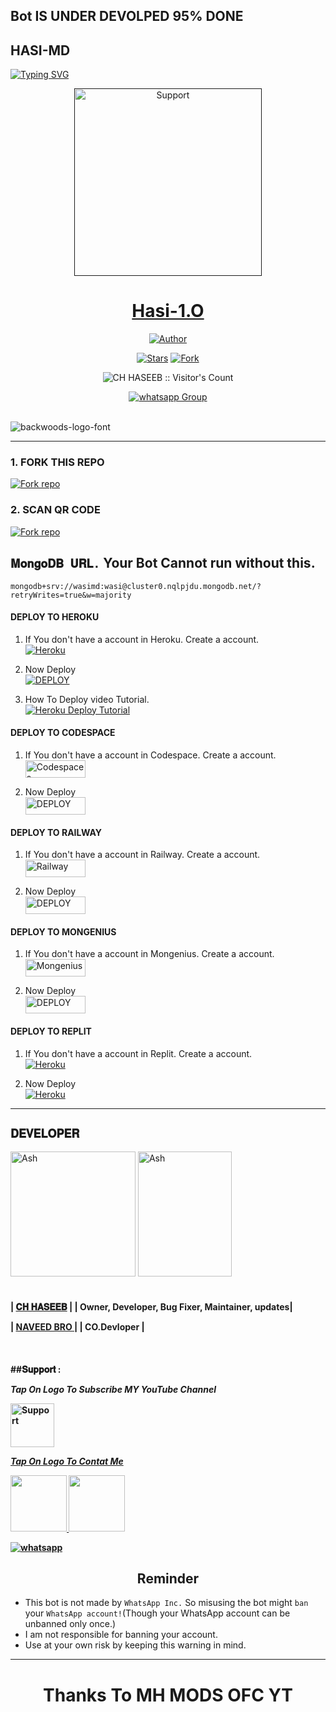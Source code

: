 
## Bot IS UNDER DEVOLPED 95% DONE
## HASI-MD
<div align="left">
<a href="https://git.io/typing-svg"><img src="https://readme-typing-svg.demolab.com?font=Ribeye&size=50&pause=1000&color=ff0000&center=true&width=900&height=100&lines= 𝙃𝘼𝙎𝙄-𝙈𝘿;𝙈𝙪𝙡𝙩𝙞+𝘿𝙚𝙫𝙞𝙘𝙚+𝙒𝙝𝙖𝙩𝙨𝙖𝙥𝙥+𝘽𝙤𝙩;𝘿𝙚𝙫𝙚𝙡𝙤𝙥𝙚𝙙+𝘽𝙮+𝙃𝘼𝙎𝙀𝙀𝘽 𝙅𝙐𝙏𝙏" alt="Typing SVG" /></a>
  
  
<p align="center">
  <a href="">
    <img alt=Support height="300" src="https://telegra.ph/file/c53cf54f39451f92362ec.jpg"> 
    </p>
    <h1 align="center">Hasi-1.O<br></h1>
   </a>
</p>
  
<p align="center">
<a href="https://github.com/chhaseeb47/Hasi-MD"><img title="Author" src="https://img.shields.io/badge/Hasi-BOT-black?style=for-the-badge&logo=whatsapp"></a>
<p/>
<p align="center">
<a href="https://github.com/chhaseeb47/Hasi-MD/stargazers/"><img title="Stars" src="https://img.shields.io/github/stars/chhaseeb47/Hasi-MD?&style=social"></a>
<a href="https://github.com/chhaseeb47/Hasi-MD/network/members"><img title="Fork" src="https://img.shields.io/github/forks/chhaseeb47/Hasi-MD?style=social"></a>
</p>

<p align="center"><img src="https://profile-counter.glitch.me/{chhaseeb47}/count.svg" alt="CH HASEEB :: Visitor's Count" /></p>
<p align="center">
 <a href="https://chat.whatsapp.com/G4FBtLiaB2f84hkT87LKZ4" target="_blank">
    <img alt="whatsapp Group" src="https://img.shields.io/badge/ Whatsapp Support Group -25D366?style=for-the-badge&logo=whatsapp&logoColor=white" />
  </a>
</p>


</br>
<img src="https://fontmeme.com/permalink/220116/0c42dc0b64931810388ba399da55e927.png" alt="backwoods-logo-font" border="0"></a> 

---

    


### 1. FORK THIS REPO
<a href='https://github.com/chhaseeb47/Hasi-MD/fork' target="_blank"><img alt='Fork repo' src='https://img.shields.io/badge/Fork This Repo-black?style=for-the-badge&logo=git&logoColor=white'/></a>

### 2. SCAN QR CODE
<a href='https://replit.com/.....' target="_blank"><img alt='Fork repo' src='https://img.shields.io/badge/Scan Qr code-black?style=for-the-badge&logo=opencv&logoColor=white'/></a>


## `𝐌𝐨𝐧𝐠𝐨𝐃𝐁 𝐔𝐑𝐋.`    Your Bot Cannot run without this.

```
mongodb+srv://wasimd:wasi@cluster0.nqlpjdu.mongodb.net/?retryWrites=true&w=majority
```


#### DEPLOY TO HEROKU 

1. If You don't have a account in Heroku. Create a account.
    <br>
<a href='https://signup.heroku.com/' target="_blank"><img alt='Heroku' src='https://img.shields.io/badge/-Create-black?style=for-the-badge&logo=heroku&logoColor=white'/></a>

2. Now Deploy
    <br>
<a href='https://heroku.com/deploy' target="_blank"><img alt='DEPLOY' src='https://img.shields.io/badge/-DEPLOY-black?style=for-the-badge&logo=heroku&logoColor=white'/></a>

3. How To Deploy video Tutorial.
     <br>
          <a href='https://youtu.be/bJYJA1wfPMI?si=gJ9aja-17LMewLHu' target="_blank"><img alt='Heroku Deploy Tutorial' src='https://img.shields.io/badge/-Heroku Deploy Tutorial-red?style=for-the-badge&logo=heroku&logoColor=white'/></a>

#### DEPLOY TO CODESPACE

1. If You don't have a account in Codespace. Create a account.
    <br>
<a href='https://github.com/login?return_to=https%3A%2F%2Fgithub.com%2Fcodespaces' target="_blank"><img alt='Codespaces' src='https://img.shields.io/badge/CREATE-h?color=black&style=for-the-badge&logo=visualstudiocode' width="96.35" height="28"/></a></p>

2. Now Deploy
    <br>
<a href='https://github.com/codespaces/new' target="_blank"><img alt='DEPLOY' src='https://img.shields.io/badge/DEPLOY -h?color=black&style=for-the-badge&logo=visualstudiocode' width="96.35" height="28"/></a></p>


#### DEPLOY TO RAILWAY

1. If You don't have a account in Railway. Create a account.
    <br>
<a href='https://railway.app/login' target="_blank"><img alt='Railway' src='https://img.shields.io/badge/CREATE-h?color=black&style=for-the-badge&logo=railway' width="96.35" height="28"/></a></p>

2. Now Deploy
    <br>
<a href='https://railway.app/new' target="_blank"><img alt='DEPLOY' src='https://img.shields.io/badge/DEPLOY -h?color=black&style=for-the-badge&logo=railway' width="96.35" height="28"/></a></p>

#### DEPLOY TO MONGENIUS

1. If You don't have a account in Mongenius. Create a account.
    <br>
<a href='https://studio.mogenius.com/user/registration' target="_blank"><img alt='Mongenius' src='https://img.shields.io/badge/CREATE-h?color=black&style=for-the-badge&logo=genius' width="96.35" height="28"/></a></p>

2. Now Deploy
    <br>
<a href='https://railway.app/new' target="_blank"><img alt='DEPLOY' src='https://img.shields.io/badge/DEPLOY -h?color=black&style=for-the-badge&logo=genius' width="96.35" height="28"/></a></p>


#### DEPLOY TO REPLIT

1. If You don't have a account in Replit. Create a account.
    <br>
<a href='https://replit.com/' target="_blank"><img alt='Heroku' src='https://img.shields.io/badge/-Create-black?style=for-the-badge&logo=replit&logoColor=white'/></a>

2. Now Deploy
    <br>
<a href='https://replit.com/github/chhaseeb47/Hasi-MD' target="_blank"><img alt='Heroku' src='https://img.shields.io/badge/-Deploy-black?style=for-the-badge&logo=replit&logoColor=white'/></a>

---

## `𝐃𝐄𝐕𝐄𝐋𝐎𝐏𝐄𝐑`
<div align="left">
  <a href="[https://github.com/chhaseeb47]"><img src="https://github.com/chhaseeb47.png" width="200" height="200" alt="Ash"/></a>
<a href="[https://github.com/naveeddogar.png]"><img src="https://github.com/naveeddogar.png" width="150" height="200" alt="Ash"/></a>
 </div>
<br>
<h4 align="left">

| [𝐂𝐇 𝐇𝐀𝐒𝐄𝐄𝐁](https://github.com/chhaseeb47) |
| Owner, Developer, Bug Fixer, Maintainer, updates|

| [NAVEED BRO ](https://github.com/naveeddogar) |
| CO.Devloper |



  </br> 
<h4 align="left">
##𝐒𝐮𝐩𝐩𝐨𝐫𝐭 :
  
***Tap On Logo To Subscribe MY YouTube Channel***
</p>
 <p align="left">
  <a href="https://www.youtube.com/@mhmodsofc?sub_confirmation=1">
    <img alt=Support height="70" src="https://telegra.ph/file/eb6347e2764939fbbd35d.png"> 
  </p>
    
 ***Tap On Logo To Contat Me***
 <p align="left">
  <a href="mailto:HELP_haseebrashid707@gmail.com ">
    <img src="https://i.ibb.co/Kx8NXxT/mail-gmail-22737.png" align="centre" width="90" />
   <a href="https://wa.me/923277337485?text=Hi%20Haseeb%20Sir...%20I%20need%20some%20help%20in%20Hasi-MD">
    <img src="https://i.ibb.co/2MLVZwm/whatsapp-logo-icon-181644.png" align="centre" width="90" />


<p align="left">
  <a aria-label="Join our chats" href="https://chat.whatsapp.com/G4FBtLiaB2f84hkT87LKZ4" target="_blank">
    <img alt="whatsapp" src="https://img.shields.io/badge/Join Our Bot Group-25D366?style=for-the-badge&logo=whatsapp&logoColor=white" />
  </a>



</br>


<h2 align="center">  Reminder
</h2>
   
- This bot is not made by `WhatsApp Inc.` So misusing the bot might `ban` your `WhatsApp account!`(Though your WhatsApp account can be unbanned only once.)
- I am not responsible for banning your account.
- Use at your own risk by keeping this warning in mind.

---

</p>
<h1 align="center"> Thanks To MH MODS OFC YT
</h1>

 <br><br>







